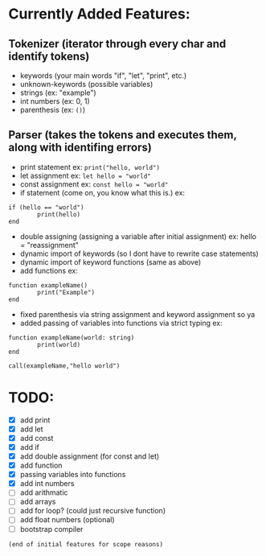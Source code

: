 # Currently Added Features:

## Tokenizer (iterator through every char and identify tokens)

- keywords (your main words "if", "let", "print", etc.)
- unknown-keywords (possible variables)
- strings (ex: "example")
- int numbers (ex: 0, 1)
- parenthesis (ex: `()`)

## Parser (takes the tokens and executes them, along with identifing errors)

- print statement ex: `print("hello, world")`
- let assignment ex: `let hello = "world"`
- const assignment ex: `const hello = "world"`
- if statement (come on, you know what this is.) ex:

```SusCoding
if (hello == "world")
		print(hello)
end
```

- double assigning (assigning a variable after initial assignment) ex: hello = "reassignment"
- dynamic import of keywords (so I dont have to rewrite case statements)
- dynamic import of keyword functions (same as above)
- add functions ex:

```SusCoding
function exampleName()
		print("Example")
end
```

- fixed parenthesis via string assignment and keyword assignment so ya
- added passing of variables into functions via strict typing ex:

```SusCoding
function exampleName(world: string)
		print(world)
end

call(exampleName,"hello world")
```

# TODO:

- [x] add print
- [x] add let
- [x] add const
- [x] add if
- [x] add double assignment (for const and let)
- [x] add function
- [x] passing variables into functions
- [x] add int numbers
- [ ] add arithmatic
- [ ] add arrays
- [ ] add for loop? (could just recursive function)
- [ ] add float numbers (optional)
- [ ] bootstrap compiler

`(end of initial features for scope reasons)`

